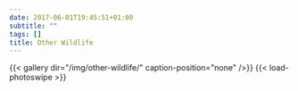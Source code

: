 ```yaml
---
date: 2017-06-01T19:45:51+01:00
subtitle: ""
tags: []
title: Other Wildlife
---
```


{{< gallery dir="/img/other-wildlife/" caption-position="none" />}}
{{< load-photoswipe >}}
